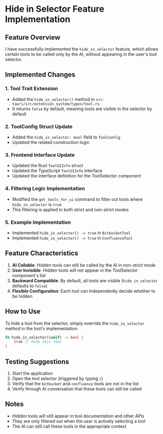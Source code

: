 # Hide in Selector Feature Implementation

## Feature Overview

I have successfully implemented the `hide_in_selector` feature, which allows certain tools to be called only by the AI, without appearing in the user's tool selector.

## Implemented Changes

### 1. Tool Trait Extension
- Added the `hide_in_selector()` method in `src-tauri/src/extension_system/types/tool.rs`
- It returns `false` by default, meaning tools are visible in the selector by default

### 2. ToolConfig Struct Update
- Added the `hide_in_selector: bool` field to `ToolConfig`
- Updated the related construction logic

### 3. Frontend Interface Update
- Updated the Rust `ToolUIInfo` struct
- Updated the TypeScript `ToolUIInfo` interface
- Updated the interface definition for the ToolSelector component

### 4. Filtering Logic Implementation
- Modified the `get_tools_for_ui` command to filter out tools where `hide_in_selector` is `true`
- This filtering is applied in both strict and non-strict modes

### 5. Example Implementation
- Implemented `hide_in_selector() -> true` in `BitbucketTool`
- Implemented `hide_in_selector() -> true` in `ConfluenceTool`

## Feature Characteristics

1. **AI Callable**: Hidden tools can still be called by the AI in non-strict mode
2. **User Invisible**: Hidden tools will not appear in the ToolSelector component's list
3. **Backward Compatible**: By default, all tools are visible (`hide_in_selector` defaults to `false`)
4. **Flexible Configuration**: Each tool can independently decide whether to be hidden

## How to Use

To hide a tool from the selector, simply override the `hide_in_selector` method in the tool's implementation:

```rust
fn hide_in_selector(&self) -> bool {
    true // Hide this tool
}
```

## Testing Suggestions

1. Start the application
2. Open the tool selector (triggered by typing `/`)
3. Verify that the `bitbucket` and `confluence` tools are not in the list
4. Verify through AI conversation that these tools can still be called

## Notes

- Hidden tools will still appear in tool documentation and other APIs
- They are only filtered out when the user is actively selecting a tool
- The AI can still call these tools in the appropriate context

